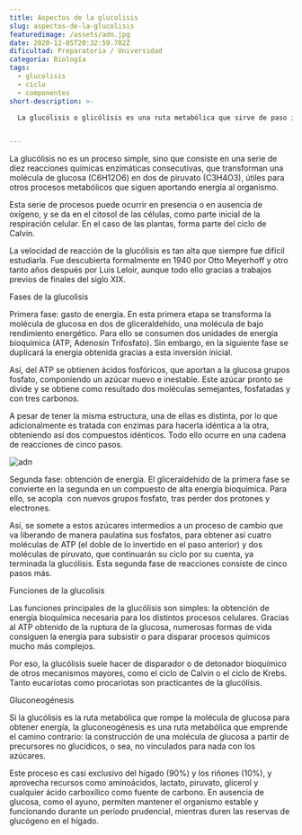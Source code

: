 ```yaml
---
title: Aspectos de la glucolisis
slug: aspectos-de-la-glucolisis
featuredimage: /assets/adn.jpg
date: 2020-12-05T20:32:59.702Z
dificultad: Preparatoria / Universidad
categoria: Biología
tags:
  - glucolisis
  - ciclo
  - componentes
short-description: >-

  La glucólisis o glicólisis es una ruta metabólica que sirve de paso inicial para el catabolismo de carbohidratos en los seres vivos. Consiste fundamentalmente en la ruptura de las moléculas de glucosa mediante la oxidación de la molécula de glucosa, obteniendo así cantidades de energía química aprovechable por las células.


---
```

<!--StartFragment-->

La glucólisis no es un proceso simple, sino que consiste en una serie de diez reacciones químicas enzimáticas consecutivas, que transforman una molécula de glucosa (C6H12O6) en dos de piruvato (C3H4O3), útiles para otros procesos metabólicos que siguen aportando energía al organismo.



Esta serie de procesos puede ocurrir en presencia o en ausencia de oxígeno, y se da en el citosol de las células, como parte inicial de la respiración celular. En el caso de las plantas, forma parte del ciclo de Calvin.



La velocidad de reacción de la glucólisis es tan alta que siempre fue difícil estudiarla. Fue descubierta formalmente en 1940 por Otto Meyerhoff y otro tanto años después por Luis Leloir, aunque todo ello gracias a trabajos previos de finales del siglo XIX.



Fases de la glucolisis 

Primera fase: gasto de energía. En esta primera etapa se transforma la molécula de glucosa en dos de gliceraldehído, una molécula de bajo rendimiento energético. Para ello se consumen dos unidades de energía bioquímica (ATP, Adenosín Trifosfato). Sin embargo, en la siguiente fase se duplicará la energía obtenida gracias a esta inversión inicial.

Así, del ATP se obtienen ácidos fosfóricos, que aportan a la glucosa grupos fosfato, componiendo un azúcar nuevo e inestable. Este azúcar pronto se divide y se obtiene como resultado dos moléculas semejantes, fosfatadas y con tres carbonos.

A pesar de tener la misma estructura, una de ellas es distinta, por lo que adicionalmente es tratada con enzimas para hacerla idéntica a la otra, obteniendo así dos compuestos idénticos. Todo ello ocurre en una cadena de reacciones de cinco pasos.

![adn](/assets/adn2.jpg "adn ")

Segunda fase: obtención de energía. El gliceraldehído de la primera fase se convierte en la segunda en un compuesto de alta energía bioquímica. Para ello, se acopla  con nuevos grupos fosfato, tras perder dos protones y electrones.

Así, se somete a estos azúcares intermedios a un proceso de cambio que va liberando de manera paulatina sus fosfatos, para obtener así cuatro moléculas de ATP (el doble de lo invertido en el paso anterior) y dos moléculas de piruvato, que continuarán su ciclo por su cuenta, ya terminada la glucólisis. Esta segunda fase de reacciones consiste de cinco pasos más.



Funciones de la glucolisis 

Las funciones principales de la glucólisis son simples: la obtención de energía bioquímica necesaria para los distintos procesos celulares. Gracias al ATP obtenido de la ruptura de la glucosa, numerosas formas de vida consiguen la energía para subsistir o para disparar procesos químicos mucho más complejos.



Por eso, la glucólisis suele hacer de disparador o de detonador bioquímico de otros mecanismos mayores, como el ciclo de Calvin o el ciclo de Krebs. Tanto eucariotas como procariotas son practicantes de la glucólisis.

Gluconeogénesis

Si la glucólisis es la ruta metabólica que rompe la molécula de glucosa para obtener energía, la gluconeogénesis es una ruta metabólica que emprende el camino contrario: la construcción de una molécula de glucosa a partir de precursores no glucídicos, o sea, no vinculados para nada con los azúcares.

Este proceso es casi exclusivo del hígado (90%) y los riñones (10%), y aprovecha recursos como aminoácidos, lactato, piruvato, glicerol y cualquier ácido carboxílico como fuente de carbono. En ausencia de glucosa, como el ayuno, permiten mantener el organismo estable y funcionando durante un período prudencial, mientras duren las reservas de glucógeno en el hígado.



<!--EndFragment-->